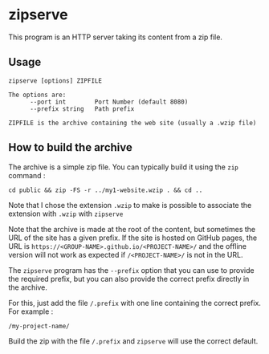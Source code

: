 <!-- LTeX: language=en-EN -->
# zipserve

This program is an HTTP server taking its content
from a zip file.

## Usage

```
zipserve [options] ZIPFILE

The options are:
      --port int        Port Number (default 8080)
      --prefix string   Path prefix

ZIPFILE is the archive containing the web site (usually a .wzip file)
```

## How to build the archive

The archive is a simple zip file. You can typically
build it using the `zip` command :

```
cd public && zip -FS -r ../my1-website.wzip . && cd ..
```

Note that I chose the extension `.wzip` to make is possible
to associate the extension with `.wzip` with `zipserve`

Note that the archive is made at the root of the content,
but sometimes the URL of the site has a given prefix.
If the site is hosted on GitHub pages, the URL is
`https://<GROUP-NAME>.github.io/<PROJECT-NAME>/` and
the offline version will not work as expected if `/<PROJECT-NAME>/`
is not in the URL.

The `zipserve` program has the `--prefix` option that you
can use to provide the required prefix, but you can also
provide the correct prefix directly in the archive.

For this, just add the file `/.prefix` with one line
containing the correct prefix. For example :

```
/my-project-name/
```

Build the zip with the file `/.prefix` and `zipserve`
will use the correct default.

